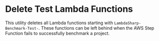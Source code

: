 # Delete Test Lambda Functions

This utility deletes all Lambda functions starting with `LambdaSharp-Benchmark-Test-`. These functions can be left behind when the AWS Step Function fails to successfully benchmark a project.
